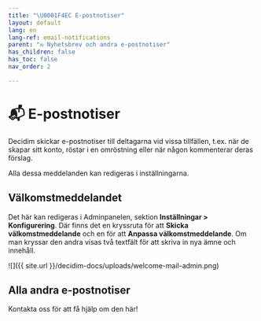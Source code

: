 ```yaml
---
title: "\U0001F4EC E-postnotiser"
layout: default
lang: en
lang-ref: email-notifications
parent: "✉️ Nyhetsbrev och andra e-postnotiser"
has_children: false
has_toc: false
nav_order: 2

---
```

# 📬 E-postnotiser

Decidim skickar e-postnotiser till deltagarna vid vissa tillfällen, t.ex. när de skapar sitt konto, röstar i en omröstning eller när någon kommenterar deras förslag.

Alla dessa meddelanden kan redigeras i inställningarna.

## Välkomstmeddelandet

Det här kan redigeras i Adminpanelen, sektion **Inställningar > Konfigurering**. Där finns det en kryssruta för att **Skicka välkomstmeddelande** och en för att **Anpassa välkomstmeddelande**. Om man kryssar den andra visas två textfält för att skriva in nya ämne och innehåll.

![]({{ site.url }}/decidim-docs/uploads/welcome-mail-admin.png)

## Alla andra e-postnotiser

Kontakta oss för att få hjälp om den här!
